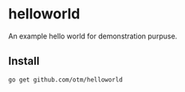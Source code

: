 # helloworld

An example hello world for demonstration purpuse.

## Install
`go get github.com/otm/helloworld`
